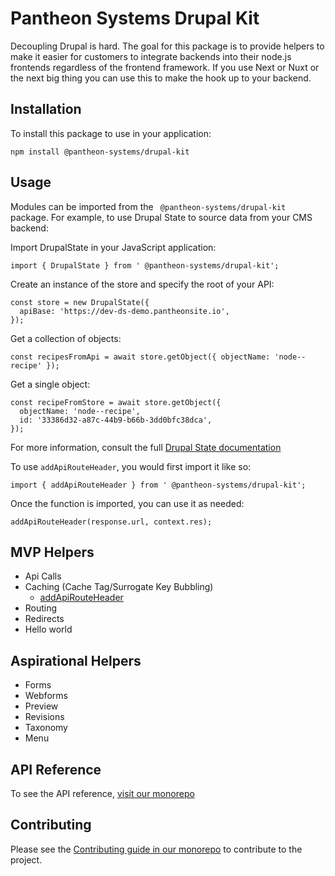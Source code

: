 # Pantheon Systems Drupal Kit

Decoupling Drupal is hard. The goal for this package is to provide
helpers to make it easier for customers to integrate backends into their node.js
frontends regardless of the frontend framework. If you use Next or Nuxt or the
next big thing you can use this to make the hook up to your backend.

## Installation

To install this package to use in your application:

`npm install @pantheon-systems/drupal-kit`

## Usage

Modules can be imported from the ` @pantheon-systems/drupal-kit` package. For
example, to use Drupal State to source data from your CMS backend:

Import DrupalState in your JavaScript application:

```
import { DrupalState } from ' @pantheon-systems/drupal-kit';
```

Create an instance of the store and specify the root of your API:

```
const store = new DrupalState({
  apiBase: 'https://dev-ds-demo.pantheonsite.io',
});
```

Get a collection of objects:

```
const recipesFromApi = await store.getObject({ objectName: 'node--recipe' });
```

Get a single object:

```
const recipeFromStore = await store.getObject({
  objectName: 'node--recipe',
  id: '33386d32-a87c-44b9-b66b-3dd0bfc38dca',
});
```

For more information, consult the full
[Drupal State documentation](https://drupal-state.netlify.app/)

To use `addApiRouteHeader`, you would first import it like so:

`import { addApiRouteHeader } from ' @pantheon-systems/drupal-kit';`

Once the function is imported, you can use it as needed:

`addApiRouteHeader(response.url, context.res);`

## MVP Helpers

- Api Calls
- Caching (Cache Tag/Surrogate Key Bubbling)
  - [addApiRouteHeader](modules/utils_addApiRouteHeader.html)
- Routing
- Redirects
- Hello world

## Aspirational Helpers

- Forms
- Webforms
- Preview
- Revisions
- Taxonomy
- Menu

## API Reference

To see the API reference, [visit our monorepo](https://github.com/pantheon-systems/decoupled-kit-js/blob/canary/web/docs/Packages/drupal-kit/modules.md)
## Contributing

Please see the [Contributing guide in our monorepo](https://github.com/pantheon-systems/decoupled-kit-js/blob/canary/CONTRIBUTING.md) to contribute to the project.